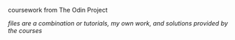 coursework from The Odin Project

*files are a combination or tutorials, my own work, and solutions provided by the courses*
